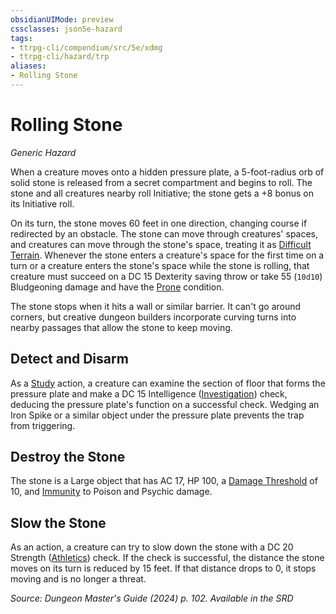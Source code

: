 ```yaml
---
obsidianUIMode: preview
cssclasses: json5e-hazard
tags:
- ttrpg-cli/compendium/src/5e/xdmg
- ttrpg-cli/hazard/trp
aliases:
- Rolling Stone
---
```

# Rolling Stone
*Generic Hazard*  

When a creature moves onto a hidden pressure plate, a 5-foot-radius orb of solid stone is released from a secret compartment and begins to roll. The stone and all creatures nearby roll Initiative; the stone gets a +8 bonus on its Initiative roll.

On its turn, the stone moves 60 feet in one direction, changing course if redirected by an obstacle. The stone can move through creatures' spaces, and creatures can move through the stone's space, treating it as [Difficult Terrain](Інструменти%20ДМ/CLI/rules/variant-rules/difficult-terrain-xphb.md). Whenever the stone enters a creature's space for the first time on a turn or a creature enters the stone's space while the stone is rolling, that creature must succeed on a DC 15 Dexterity saving throw or take 55 (`10d10`) Bludgeoning damage and have the [Prone](Інструменти%20ДМ/CLI/rules/conditions.md#Prone) condition.

The stone stops when it hits a wall or similar barrier. It can't go around corners, but creative dungeon builders incorporate curving turns into nearby passages that allow the stone to keep moving.

## Detect and Disarm

As a [Study](Інструменти%20ДМ/CLI/rules/actions.md#Study) action, a creature can examine the section of floor that forms the pressure plate and make a DC 15 Intelligence ([Investigation](Інструменти%20ДМ/CLI/rules/skills.md#Investigation)) check, deducing the pressure plate's function on a successful check. Wedging an Iron Spike or a similar object under the pressure plate prevents the trap from triggering.

## Destroy the Stone

The stone is a Large object that has AC 17, HP 100, a [Damage Threshold](Інструменти%20ДМ/CLI/rules/variant-rules/damage-threshold-xphb.md) of 10, and [Immunity](Інструменти%20ДМ/CLI/rules/variant-rules/immunity-xphb.md) to Poison and Psychic damage.

## Slow the Stone

As an action, a creature can try to slow down the stone with a DC 20 Strength ([Athletics](Інструменти%20ДМ/CLI/rules/skills.md#Athletics)) check. If the check is successful, the distance the stone moves on its turn is reduced by 15 feet. If that distance drops to 0, it stops moving and is no longer a threat.

*Source: Dungeon Master's Guide (2024) p. 102. Available in the <span title='Systems Reference Document (5.2)'>SRD</span>*
